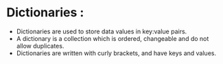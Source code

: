 # Dictionaries : 

- Dictionaries are used to store data values in key:value pairs. 
- A dictionary is a collection which is ordered, changeable and do not allow duplicates. 
- Dictionaries are written with curly brackets, and have keys and values.

